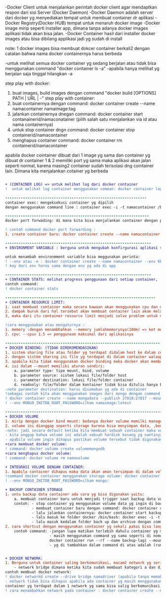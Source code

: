 <!-- basic catatan docker -->
-Docker Client untuk menjalankan perintah docker client agar mendaptkan respon dari sisi Server (Docker Daemon)
-Docker Daemon adalah server dari docker yg menyediakan tempat untuk membuat container dr aplikasi
-Docker Registry(Docker HUB) tempat untuk menaruh docker image
-Docker image mirip seperti installer app, dimana tanpa adanya docker images aplikasi tidak akan bisa jalan.
-Docker Container hasil dari installer docker images atau bisa dibilang applikasi jadi yg sudah di install

note: 1 docker images bisa membuat dokcer container berkali2 dengan catatan bahwa nama docker containernya harus berbeda

<!-- mengenai docker container: -->
-untuk melihat semua docker container yg sedang berjalan atau tidak bisa menggunakan command "docker container ls -a"
-apabila hanya melihat yg berjalan saja tinggal hilangkan -a

step play with docker: 
1. buat images, build images dengan command "docker build [OPTIONS] PATH | URL | -"
step play with container: 
2. buat containernya dengan command: docker container create --name namacontainer namaimage:tag
3. jalankan containernya dnegan command: docker container start contanainerid/namaconatainer (pilih salah satu menjalankan via id atau nama containernya)
4. untuk stop container dngn command: docker container stop containerid/namacontainer
5. menghapus container command: docker container rm containerid/namacontainer

<!-- note untuk docker cointainer -->
apabila docker cointainer dibuat dari 1 image yg sama dan container yg dibuat dr container 1 & 2 memiliki port yg sama maka aplikasi akan jalan seperti normal, 
karena masing2 container sudah terisolasi dng cointainer lain. Dimana kita menjalankan cotainer yg berbeda


```diff

+ (CONTAINER LOG) => untuk melihat log dari docker container
!  untuk melihat log container menggunakan comman: docker container log containerid/namacointainer / apabila mau melihat secara realtime tambahkan -f setelah log

----------------------------------------------------------------
container exec: mengeksekusi container yg dipilih
dengan menggunakan command line : container exec -i -t namacontainer /bin/bash lalu cd ke /

-----------------------------------------------------------------
docker port forwading: di mana kita bisa menjalankan container dengan port yg kita inginkan kedalam docker host, karena apabila kita hanya membuat docker default yg akan diberikan adalah port bawaan dari aplikasi yg kita mau jalankan, apabila container yg sudah kita buat sudah terinstall dengan port defaultnya maka kita tidak bisa memforwad port tersebut dengan port yg kita mau menggunakan docker host.Jd, docker container yg sudha dijalankan/dibuat tidak akan bisa diubah portnya menggunakan port dari docker host.

! contoh command docker port forwarding :
1. create container baru: docker container create --name namacontainer --publish expose(port yg diingikna):port(bawaan dari appnya) namaimage:tag

------------------------------------------------------------------
+ ENVIRONMENT VARIABLE : berguna untuk mengubah konfirgurasi aplikasi secara dinamis tanpa mengunah kode aplikasinya 

untuk menambah environmment variable bisa meggunakan perinta:
! --env atau -e : docker container create --name namacontainer --env KEY="value" --env KEY2="VALUE" namaimage:tag
! key dari env harus sama dengan env yg ada di app

------------------------------------------------------------------
+ CONTAINER STATS: melihat progress penggunaan dari setiap container,
contoh command: 
! docker container stats

--------------------------------------------------------------------
+ CONTAINER RESOURCE LIMIT: 
1. saat membuat container maka secara bawaan akan menggunakan cpu dan memory yg akan diberikan kedocker begitupun linux dimana akan menggunaka semua cpu dan memory yg tersedia ke sistem host
2. dampak buruk dari hal tersebut akan membuat container lain akan melambat akibat ada salah satu container yg mengambil terlalu banyak penggunaan cpu dan memorynya
3, maka dari itu container resource limit menjadi solve problem untuk membuat setiap container memiliki limitasi pengguanaan cpu & memory

!cara menggunakan atau mengaturnya :
1. memory :dengan menambhahkan --memory jumlahmemorynya(100m) => ket memory b(byte), k(kilbyte), m(megabyte), g(gigabyte),
2. cpu: --cpus 1.5 => penggunaan maksimal dari aplikasinya 

----------------------------------------------------------------------
+ DOCKER BINDING: (TIDAK DIREKOMENDASIKAN)
1. sistem sharing file atau folder yg terdapat didalam host ke dalam container yg ada didocker,
2. dengan sistem sharing ini file yg terdapat di dalam container walaupun container sudah terhapus data yg sudah dibuat masih bisa digunakan karena kita sudah menyimpan data tersebut kedalam file/folder di host
3. apabila kita tidak menggunakan docker binding maka docker akan membuatnya secara otomatis
4. isi dalam --mount memiliki aturan sendiri: 
    a. parameter type: tipe mount, bind, volume
    b. parameter source: sistem lokasi file/folder host
    c. parameter destination: lokasi file/folder container
    d. readonly: file/folder dalam kontainer tidak bisa ditulis hanya bisa dibaca saja
-note parameter destination: harus disamakan yg ada di container 
!sebagai contoh kita akan menggunakan images dari mongo dengan command sebagai berikut: 
! docker container create --name mongodata --publish 27018:27017 --mount "type=bind,source=folder dilaptomu,destination=foldercontainer,readonly " --env MONGO_INITDB_ROOT_USERNAME=ilham 
! --env MONGO_INITDB_ROOT_PASSWORD=ilham namaimage:latest

---------------------------------------------------------------------------
+ DOCKER VOLUME
1. mirip dengan docker bind mount: bedanya docker volume memilki management volume dimana bisa membuat volume, melihat jumlah daftar volume dan menghapus volume=> mirip2 kaya mau buat image
2. volume ini dianggap seperti storage karena bisa menyimpan data, ,bedanya dengan bind mount, volume ini peynimpanan data dimanage langsung oleh docker,
-note: jadi secara default ketika kita membuat sebuah container maka volume akan terbuat secara otomatis dengan name yg autogenerate untuk cek data volume : docker volume ls
- kita anggap bahwa volume ini adalah sebuah hardisk kosong yg nantinya akan menjadi tempat penyimpanan container yg inging menggunakannya.
- apabila volume ingin dihapus pastikan volume tersebut tidak digunakan
+cara membuat docker volume: 
! command: docker volume create volumemongodb
+cara menghapus docker volume: 
! command: docker volume rm namavolume

+ INTEGRASI VOLUME DENGAN CONTAINER: 
1. Apabila container dihapus maka data akan aman tersimpan di dalam volume
!command docker container menggunakan storage volume: docker container create --name mongodata --publish 27019:27017 --mount "type=volume,source=volumemongo,destination=/data/db" --env MONGO_INITDB_ROOT_USERNAME=ilham --env MONGO_INITDB_ROOT_PASSWORD=ilham mongo:latest
! --env MONGO_INITDB_ROOT_PASSWORD=ilham mongo:

+ BACKUP CONTAINER STORAGE 
1. untu backup data container ada cara yg bisa digunakan yaitu: 
    a. membuat container baru untuk menjadi trigger saat backup data volume yg ingin di simpan, untuk image yg ingin digunakan apa saja karena ini sebagai trigger untuk backup data
    contoh: - stop container yg menggunakan volume data yg ingin di backup 
            - membuat container baru dengan command: docker container create --name backup --mount "type=bind,source=/home/fdn-tech/Documents/belajar/doker belajar/basic docker/backup,destination=/backup" --mount "type=volume,source=volumemongo,destination=/data/db" nginx:latest
            - lalu jalankan containernya: docker container start backup
            - lalu masuk ke folder docker /bin/bash: docker exec -i -t namacontainer /bin/bash
            - lalu masuk kedalam folder back up dan archive dengan command: tar cvf targetarchive sourcefolderdatanya (tar cvf /backup/backup.tar.gz /data/cb)
2. cara shortcut dengan menggunakan container yg sekali pakai bisa langsung dhapus, hanya sebagai trigger backup. pakai image ubuntu: 
    contoh command: -jangan lupa matikan terlebih dahulu container yg menggunakan volume yg mau di backup
                    - masih menggunakan command yg sama seperti di nomor 1. a, akan tetapi ada tambahan command sebagai berikut: 
                    docker container run --rf --name backup-lagi --mount "type=bind,source=/home/fdn-tech/Documents/belajar/doker belajar/basic docker/backup,destination=/backup" --mount "type=volume,source=volumemongo,destination=/data/db" ubuntu:latest tar cvf /backup/backup-lagi/tar.gz /data
                    - yg di tambahkan dalam command di atas adalah (run --rf serta command tambahan di belakang image:tag)


+ DOCKER NETWORK: 
1. Berguna untuk container saling berkomunikasi, macam2 network yg sering dipakai yaitu: bridge, host, none 
    - network bridge dimana ketika kita sudah membuat kategori a dan dipakai 2 container maka container tersebut bisa saling berkomunikasi
contoh membuat docker network: 
! docker networkd create --drive bridge namadriver (apabila tanpa memakai --drive maka otomatis bakal default menjadi bridge)
- network tidak bisa dihapus apabila ada container yg masih menggunakannya
container yg terdapat dalam 1 network yg sama bisa salig berkomunikasi, container bisa akses another container dnegan menyebutkan hostname atau nama containernya
! cara menambahkan network pada container : docker container create --name blabla --network namanetwork image:tag

```

